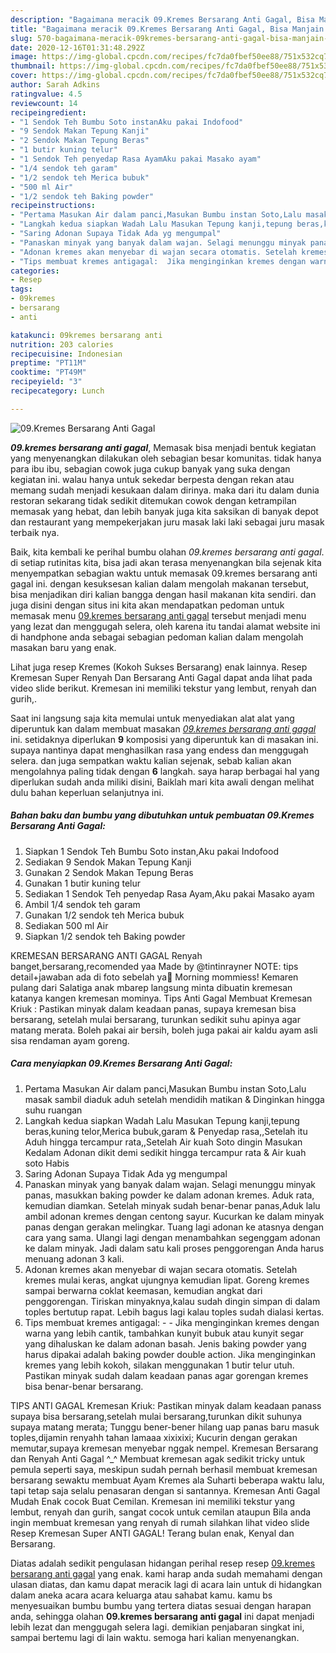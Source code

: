 ```yaml
---
description: "Bagaimana meracik 09.Kremes Bersarang Anti Gagal, Bisa Manjain Lidah"
title: "Bagaimana meracik 09.Kremes Bersarang Anti Gagal, Bisa Manjain Lidah"
slug: 570-bagaimana-meracik-09kremes-bersarang-anti-gagal-bisa-manjain-lidah
date: 2020-12-16T01:31:48.292Z
image: https://img-global.cpcdn.com/recipes/fc7da0fbef50ee88/751x532cq70/09kremes-bersarang-anti-gagal-foto-resep-utama.jpg
thumbnail: https://img-global.cpcdn.com/recipes/fc7da0fbef50ee88/751x532cq70/09kremes-bersarang-anti-gagal-foto-resep-utama.jpg
cover: https://img-global.cpcdn.com/recipes/fc7da0fbef50ee88/751x532cq70/09kremes-bersarang-anti-gagal-foto-resep-utama.jpg
author: Sarah Adkins
ratingvalue: 4.5
reviewcount: 14
recipeingredient:
- "1 Sendok Teh Bumbu Soto instanAku pakai Indofood"
- "9 Sendok Makan Tepung Kanji"
- "2 Sendok Makan Tepung Beras"
- "1 butir kuning telur"
- "1 Sendok Teh penyedap Rasa AyamAku pakai Masako ayam"
- "1/4 sendok teh garam"
- "1/2 sendok teh Merica bubuk"
- "500 ml Air"
- "1/2 sendok teh Baking powder"
recipeinstructions:
- "Pertama Masukan Air dalam panci,Masukan Bumbu instan Soto,Lalu masak sambil diaduk aduh setelah mendidih matikan &amp; Dinginkan hingga suhu ruangan"
- "Langkah kedua siapkan Wadah Lalu Masukan Tepung kanji,tepung beras,kuning telor,Merica bubuk,garam &amp; Penyedap rasa,,Setelah itu Aduh hingga tercampur rata,,Setelah Air kuah Soto dingin Masukan Kedalam Adonan dikit demi sedikit hingga tercampur rata &amp; Air kuah soto Habis"
- "Saring Adonan Supaya Tidak Ada yg mengumpal"
- "Panaskan minyak yang banyak dalam wajan. Selagi menunggu minyak panas, masukkan baking powder ke dalam adonan kremes. Aduk rata, kemudian diamkan. Setelah minyak sudah benar-benar panas,Aduk lalu ambil adonan kremes dengan centong sayur. Kucurkan ke dalam minyak panas dengan gerakan melingkar. Tuang lagi adonan ke atasnya dengan cara yang sama. Ulangi lagi dengan menambahkan segenggam adonan ke dalam minyak. Jadi dalam satu kali proses penggorengan Anda harus menuang adonan 3 kali."
- "Adonan kremes akan menyebar di wajan secara otomatis. Setelah kremes mulai keras, angkat ujungnya kemudian lipat. Goreng kremes sampai berwarna coklat keemasan, kemudian angkat dari penggorengan. Tiriskan minyaknya,kalau sudah dingin simpan di dalam toples bertutup rapat. Lebih bagus lagi kalau toples sudah dialasi kertas."
- "Tips membuat kremes antigagal:  Jika menginginkan kremes dengan warna yang lebih cantik, tambahkan kunyit bubuk atau kunyit segar yang dihaluskan ke dalam adonan basah. Jenis baking powder yang harus dipakai adalah baking powder double action. Jika menginginkan kremes yang lebih kokoh, silakan menggunakan 1 butir telur utuh. Pastikan minyak sudah dalam keadaan panas agar gorengan kremes bisa benar-benar bersarang."
categories:
- Resep
tags:
- 09kremes
- bersarang
- anti

katakunci: 09kremes bersarang anti 
nutrition: 203 calories
recipecuisine: Indonesian
preptime: "PT11M"
cooktime: "PT49M"
recipeyield: "3"
recipecategory: Lunch

---
```



![09.Kremes Bersarang Anti Gagal](https://img-global.cpcdn.com/recipes/fc7da0fbef50ee88/751x532cq70/09kremes-bersarang-anti-gagal-foto-resep-utama.jpg)

<b><i>09.kremes bersarang anti gagal</i></b>, Memasak bisa menjadi bentuk kegiatan yang menyenangkan dilakukan oleh sebagian besar komunitas. tidak hanya para ibu ibu, sebagian cowok juga cukup banyak yang suka dengan kegiatan ini. walau hanya untuk sekedar berpesta dengan rekan atau memang sudah menjadi kesukaan dalam dirinya. maka dari itu dalam dunia restoran sekarang tidak sedikit ditemukan cowok dengan ketrampilan memasak yang hebat, dan lebih banyak juga kita saksikan di banyak depot dan restaurant yang mempekerjakan juru masak laki laki sebagai juru masak terbaik nya.

Baik, kita kembali ke perihal bumbu olahan <i>09.kremes bersarang anti gagal</i>. di setiap rutinitas kita, bisa jadi akan terasa menyenangkan bila sejenak kita menyempatkan sebagian waktu untuk memasak 09.kremes bersarang anti gagal ini. dengan kesuksesan kalian dalam mengolah makanan tersebut, bisa menjadikan diri kalian bangga dengan hasil makanan kita sendiri. dan juga disini dengan situs ini kita akan mendapatkan pedoman untuk memasak menu <u>09.kremes bersarang anti gagal</u> tersebut menjadi menu yang lezat dan menggugah selera, oleh karena itu tandai alamat website ini di handphone anda sebagai sebagian pedoman kalian dalam mengolah masakan baru yang enak.

Lihat juga resep Kremes (Kokoh Sukses Bersarang) enak lainnya. Resep Kremesan Super Renyah Dan Bersarang Anti Gagal dapat anda lihat pada video slide berikut. Kremesan ini memiliki tekstur yang lembut, renyah dan gurih,.


Saat ini langsung saja kita memulai untuk menyediakan alat alat yang diperuntuk kan dalam membuat masakan <u><i>09.kremes bersarang anti gagal</i></u> ini. setidaknya diperlukan <b>9</b> komposisi yang diperuntuk kan di masakan ini. supaya nantinya dapat menghasilkan rasa yang endess dan menggugah selera. dan juga sempatkan waktu kalian sejenak, sebab kalian akan mengolahnya paling tidak dengan <b>6</b> langkah. saya harap berbagai hal yang diperlukan sudah anda miliki disini, Baiklah mari kita awali dengan melihat dulu bahan keperluan selanjutnya ini.

<!--inarticleads1-->

##### Bahan baku dan bumbu yang dibutuhkan untuk pembuatan 09.Kremes Bersarang Anti Gagal:

1. Siapkan 1 Sendok Teh Bumbu Soto instan,Aku pakai Indofood
1. Sediakan 9 Sendok Makan Tepung Kanji
1. Gunakan 2 Sendok Makan Tepung Beras
1. Gunakan 1 butir kuning telur
1. Sediakan 1 Sendok Teh penyedap Rasa Ayam,Aku pakai Masako ayam
1. Ambil 1/4 sendok teh garam
1. Gunakan 1/2 sendok teh Merica bubuk
1. Sediakan 500 ml Air
1. Siapkan 1/2 sendok teh Baking powder


KREMESAN BERSARANG ANTI GAGAL Renyah banget,bersarang,recomended yaa Made by @tintinrayner NOTE: tips detail+jawaban ada di foto sebelah ya🤗 Morning mommiess! Kemaren pulang dari Salatiga anak mbarep langsung minta dibuatin kremesan katanya kangen kremesan mominya. Tips Anti Gagal Membuat Kremesan Kriuk : Pastikan minyak dalam keadaan panas, supaya kremesan bisa bersarang, setelah mulai bersarang, turunkan sedikit suhu apinya agar matang merata. Boleh pakai air bersih, boleh juga pakai air kaldu ayam asli sisa rendaman ayam goreng. 

<!--inarticleads2-->

##### Cara menyiapkan 09.Kremes Bersarang Anti Gagal:

1. Pertama Masukan Air dalam panci,Masukan Bumbu instan Soto,Lalu masak sambil diaduk aduh setelah mendidih matikan &amp; Dinginkan hingga suhu ruangan
1. Langkah kedua siapkan Wadah Lalu Masukan Tepung kanji,tepung beras,kuning telor,Merica bubuk,garam &amp; Penyedap rasa,,Setelah itu Aduh hingga tercampur rata,,Setelah Air kuah Soto dingin Masukan Kedalam Adonan dikit demi sedikit hingga tercampur rata &amp; Air kuah soto Habis
1. Saring Adonan Supaya Tidak Ada yg mengumpal
1. Panaskan minyak yang banyak dalam wajan. Selagi menunggu minyak panas, masukkan baking powder ke dalam adonan kremes. Aduk rata, kemudian diamkan. Setelah minyak sudah benar-benar panas,Aduk lalu ambil adonan kremes dengan centong sayur. Kucurkan ke dalam minyak panas dengan gerakan melingkar. Tuang lagi adonan ke atasnya dengan cara yang sama. Ulangi lagi dengan menambahkan segenggam adonan ke dalam minyak. Jadi dalam satu kali proses penggorengan Anda harus menuang adonan 3 kali.
1. Adonan kremes akan menyebar di wajan secara otomatis. Setelah kremes mulai keras, angkat ujungnya kemudian lipat. Goreng kremes sampai berwarna coklat keemasan, kemudian angkat dari penggorengan. Tiriskan minyaknya,kalau sudah dingin simpan di dalam toples bertutup rapat. Lebih bagus lagi kalau toples sudah dialasi kertas.
1. Tips membuat kremes antigagal: -  - Jika menginginkan kremes dengan warna yang lebih cantik, tambahkan kunyit bubuk atau kunyit segar yang dihaluskan ke dalam adonan basah. Jenis baking powder yang harus dipakai adalah baking powder double action. Jika menginginkan kremes yang lebih kokoh, silakan menggunakan 1 butir telur utuh. Pastikan minyak sudah dalam keadaan panas agar gorengan kremes bisa benar-benar bersarang.


TIPS ANTI GAGAL Kremesan Kriuk: Pastikan minyak dalam keadaan panass supaya bisa bersarang,setelah mulai bersarang,turunkan dikit suhunya supaya matang merata; Tunggu bener-bener hilang uap panas baru masuk toples,dijamin renyahh tahan lamaaa xixixixi; Kucurin dengan gerakan memutar,supaya kremesan menyebar nggak nempel. Kremesan Bersarang dan Renyah Anti Gagal ^_^ Membuat kremesan agak sedikit tricky untuk pemula seperti saya, meskipun sudah pernah berhasil membuat kremesan bersarang sewaktu membuat Ayam Kremes ala Suharti beberapa waktu lalu, tapi tetap saja selalu penasaran dengan si santannya. Kremesan Anti Gagal Mudah Enak cocok Buat Cemilan. Kremesan ini memiliki tekstur yang lembut, renyah dan gurih, sangat cocok untuk cemilan ataupun Bila anda ingin membuat kremesan yang renyah di rumah silahkan lihat video slide Resep Kremesan Super ANTI GAGAL! Terang bulan enak, Kenyal dan Bersarang. 

Diatas adalah sedikit pengulasan hidangan perihal resep resep <u>09.kremes bersarang anti gagal</u> yang enak. kami harap anda sudah memahami dengan ulasan diatas, dan kamu dapat meracik lagi di acara lain untuk di hidangkan dalam aneka acara acara keluarga atau sahabat kamu. kamu bs menyesuaikan bumbu bumbu yang tertera diatas sesuai dengan harapan anda, sehingga olahan <b>09.kremes bersarang anti gagal</b> ini dapat menjadi lebih lezat dan menggugah selera lagi. demikian penjabaran singkat ini, sampai bertemu lagi di lain waktu. semoga hari kalian menyenangkan.
